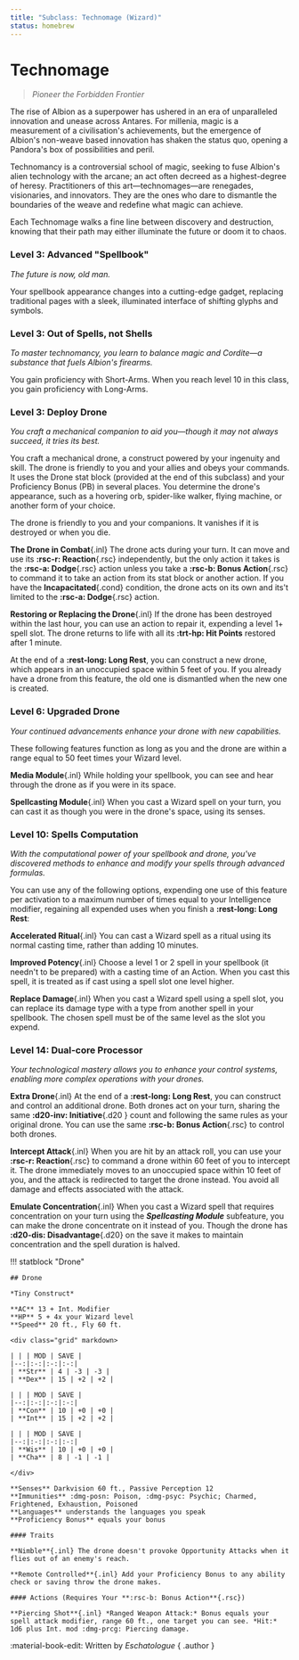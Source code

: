 ```yaml
---
title: "Subclass: Technomage (Wizard)"
status: homebrew
---
```


<p style="display:none" >
Pioneer the Forbidden Frontier
</p>

# Technomage

> *Pioneer the Forbidden Frontier*

The rise of Albion as a superpower has ushered in an era of unparalleled innovation and unease across Antares. For millenia, magic is a measurement of a civilisation's achievements, but the emergence of Albion's non-weave based innovation has shaken the status quo, opening a Pandora's box of possibilities and peril.

Technomancy is a controversial school of magic, seeking to fuse Albion's alien technology with the arcane; an act often decreed as a highest-degree of heresy. Practitioners of this art—technomages—are renegades, visionaries, and innovators. They are the ones who dare to dismantle the boundaries of the weave and redefine what magic can achieve.

Each Technomage walks a fine line between discovery and destruction, knowing that their path may either illuminate the future or doom it to chaos.

### Level 3: Advanced "Spellbook"

*The future is now, old man.*

Your spellbook appearance changes into a cutting-edge gadget, replacing traditional pages with a sleek, illuminated interface of shifting glyphs and symbols. 

### Level 3: Out of Spells, not Shells

*To master technomancy, you learn to balance magic and Cordite—a substance that fuels Albion's firearms.*

You gain proficiency with Short-Arms. When you reach level 10 in this class, you gain proficiency with Long-Arms.

### Level 3: Deploy Drone

*You craft a mechanical companion to aid you—though it may not always succeed, it tries its best.*

You craft a mechanical drone, a construct powered by your ingenuity and skill. The drone is friendly to you and your allies and obeys your commands. It uses the Drone stat block (provided at the end of this subclass) and your Proficiency Bonus (PB) in several places. You determine the drone's appearance, such as a hovering orb, spider-like walker, flying machine, or another form of your choice.

The drone is friendly to you and your companions. It vanishes if it is destroyed or when you die.

**The Drone in Combat**{.inl} The drone acts during your turn. It can move and use its **:rsc-r: Reaction**{.rsc} independently, but the only action it takes is the **:rsc-a: Dodge**{.rsc} action unless you take a **:rsc-b: Bonus Action**{.rsc} to command it to take an action from its stat block or another action. If you have the **Incapacitated**{.cond} condition, the drone acts on its own and its't limited to the **:rsc-a: Dodge**{.rsc} action.

**Restoring or Replacing the Drone**{.inl} If the drone has been destroyed within the last hour, you can use an action to repair it, expending a level 1+ spell slot. The drone returns to life with all its **:trt-hp: Hit Points** restored after 1 minute.

At the end of a **:rest-long: Long Rest**, you can construct a new drone, which appears in an unoccupied space within 5 feet of you. If you already have a drone from this feature, the old one is dismantled when the new one is created.

### Level 6: Upgraded Drone

*Your continued advancements enhance your drone with new capabilities.*

These following features function as long as you and the drone are within a range equal to 50 feet times your Wizard level.

**Media Module**{.inl} While holding your spellbook, you can see and hear through the drone as if you were in its space.

**Spellcasting Module**{.inl} When you cast a Wizard spell on your turn, you can cast it as though you were in the drone's space, using its senses.

### Level 10: Spells Computation

*With the computational power of your spellbook and drone, you've discovered methods to enhance and modify your spells through advanced formulas.*

You can use any of the following options, expending one use of this feature per activation to a maximum number of times equal to your Intelligence modifier, regaining all expended uses when you finish a **:rest-long: Long Rest**:

**Accelerated Ritual**{.inl} You can cast a Wizard spell as a ritual using its normal casting time, rather than adding 10 minutes.

**Improved Potency**{.inl} Choose a level 1 or 2 spell in your spellbook (it needn't to be prepared) with a casting time of an Action. When you cast this spell, it is treated as if cast using a spell slot one level higher.

**Replace Damage**{.inl} When you cast a Wizard spell using a spell slot, you can replace its damage type with a type from another spell in your spellbook. The chosen spell must be of the same level as the slot you expend.

### Level 14: Dual-core Processor

*Your technological mastery allows you to enhance your control systems, enabling more complex operations with your drones.*

**Extra Drone**{.inl} At the end of a **:rest-long: Long Rest**, you can construct and control an additional drone. Both drones act on your turn, sharing the same **:d20-inv: Initiative**{.d20 } count and following the same rules as your original drone. You can use the same **:rsc-b: Bonus Action**{.rsc} to control both drones.

**Intercept Attack**{.inl} When you are hit by an attack roll, you can use your **:rsc-r: Reaction**{.rsc} to command a drone within 60 feet of you to intercept it. The drone immediately moves to an unoccupied space within 10 feet of you, and the attack is redirected to target the drone instead. You avoid all damage and effects associated with the attack.

**Emulate Concentration**{.inl} When you cast a Wizard spell that requires concentration on your turn using the ***Spellcasting Module*** subfeature, you can make the drone concentrate on it instead of you. Though the drone has **:d20-dis: Disadvantage**{.d20} on the save it makes to maintain concentration and the spell duration is halved.

!!! statblock "Drone"

    ## Drone

    *Tiny Construct*

    **AC** 13 + Int. Modifier  
    **HP** 5 + 4x your Wizard level  
    **Speed** 20 ft., Fly 60 ft. 
    
    <div class="grid" markdown>

    | | | MOD | SAVE |
    |--:|:-:|:-:|:-:|
    | **Str** | 4 | -3 | -3 |
    | **Dex** | 15 | +2 | +2 |

    | | | MOD | SAVE |
    |--:|:-:|:-:|:-:|
    | **Con** | 10 | +0 | +0 | 
    | **Int** | 15 | +2 | +2 |

    | | | MOD | SAVE |
    |--:|:-:|:-:|:-:|
    | **Wis** | 10 | +0 | +0 |
    | **Cha** | 8 | -1 | -1 |

    </div>

    **Senses** Darkvision 60 ft., Passive Perception 12  
    **Immunities** :dmg-posn: Poison, :dmg-psyc: Psychic; Charmed, Frightened, Exhaustion, Poisoned  
    **Languages** understands the languages you speak  
    **Proficiency Bonus** equals your bonus   

    #### Traits

    **Nimble**{.inl} The drone doesn't provoke Opportunity Attacks when it flies out of an enemy's reach.  

    **Remote Controlled**{.inl} Add your Proficiency Bonus to any ability check or saving throw the drone makes. 

    #### Actions (Requires Your **:rsc-b: Bonus Action**{.rsc})

    **Piercing Shot**{.inl} *Ranged Weapon Attack:* Bonus equals your spell attack modifier, range 60 ft., one target you can see. *Hit:* 1d6 plus Int. mod :dmg-prcg: Piercing damage.  

:material-book-edit: Written by *Eschatologue*
{ .author }